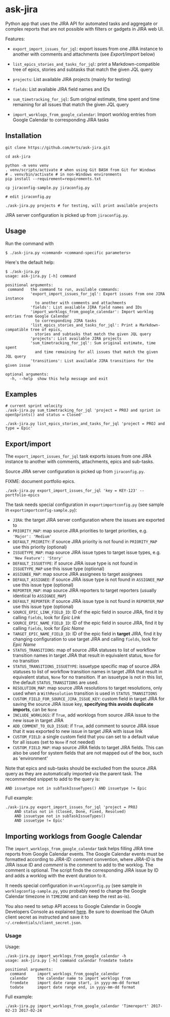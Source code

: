 # ask-jira

Python app that uses the JIRA API for automated tasks and aggregate or complex reports
that are not possible with filters or gadgets in JIRA web UI.

Features:

* `export_import_issues_for_jql`: export issues from one JIRA instance to
  another with comments and attachments (see *Export/import* below)

* `list_epics_stories_and_tasks_for_jql`: print a Markdown-compatible tree
  of epics, stories and subtasks that match the given JQL query

* `projects`: List available JIRA projects (mainly for testing)

* `fields`: List available JIRA field names and IDs

* `sum_timetracking_for_jql`: Sum original estimate, time spent and time
  remaining for all issues that match the given JQL query

* `import_worklogs_from_google_calendar`: Import worklog entries from Google
  Calendar to corresponding JIRA tasks

## Installation

    git clone https://github.com/mrts/ask-jira.git

    cd ask-jira

    python -m venv venv
    . venv/scripts/activate # when using Git BASH from Git for Windows
    # . venv/bin/activate # in non-Windows environments
    pip install --requirement=requirements.txt

    cp jiraconfig-sample.py jiraconfig.py

    # edit jiraconfig.py

    ./ask-jira.py projects # for testing, will print available projects

JIRA server configuration is picked up from `jiraconfig.py`.

## Usage

Run the command with

    $ ./ask-jira.py <command> <command-specific parameters>

Here's the default help:

    $ ./ask-jira.py
    usage: ask-jira.py [-h] command

    positional arguments:
     command   the command to run, available commands:
               'export_import_issues_for_jql': Export issues from one JIRA instance
                 to another with comments and attachments
               'fields': List available JIRA field names and IDs
               'import_worklogs_from_google_calendar': Import worklog entries from Google Calendar
                 to corresponding JIRA tasks
               'list_epics_stories_and_tasks_for_jql': Print a Markdown-compatible tree of epics,
                 stories and subtasks that match the given JQL query
               'projects': List available JIRA projects
               'sum_timetracking_for_jql': Sum original estimate, time spent
                 and time remaining for all issues that match the given JQL query
               'transitions': List available JIRA transitions for the given issue

    optional arguments:
      -h, --help  show this help message and exit

## Examples

    # current sprint velocity
    ./ask-jira.py sum_timetracking_for_jql 'project = PROJ and sprint in openSprints() and status = Closed'

    ./ask-jira.py list_epics_stories_and_tasks_for_jql 'project = PROJ and type = Epic'

## Export/import

The `export_import_issues_for_jql` task exports issues from one JIRA instance
to another with comments, attachments, epics and sub-tasks.

Source JIRA server configuration is picked up from `jiraconfig.py`.

FIXME: document portfolio epics.

    ./ask-jira.py export_import_issues_for_jql 'key = KEY-123' --portfolio-epics

The task needs special configuration in `exportimportconfig.py` (see sample in
`exportimportconfig-sample.py`):

* `JIRA`: the target JIRA server configuration where the issues are exported to
* `PRIORITY_MAP`: map source JIRA priorities to target priorities, e.g. `'Major': 'Medium'`
* `DEFAULT_PRIORITY`: if source JIRA priority is not found in `PRIORITY_MAP` use this priority (optional)
* `ISSUETYPE_MAP`: map source JIRA issue types to target issue types,  e.g. `'New Feature': 'Story'`
* `DEFAULT_ISSUETYPE`: if source JIRA issue type is not found in `ISSUETYPE_MAP` use this issue type (optional)
* `ASSIGNEE_MAP`: map source JIRA assignees to target assignees
* `DEFAULT_ASSIGNEE`: if source JIRA issue type is not found in `ASSIGNEE_MAP` use this issue type (optional)
* `REPORTER_MAP`: map source JIRA reporters to target reporters (usually identical to `ASSIGNEE_MAP`)
* `DEFAULT_REPORTER`: if source JIRA issue type is not found in `REPORTER_MAP` use this issue type (optional)
* `SOURCE_EPIC_LINK_FIELD_ID`: ID of the epic field in source JIRA, find it by calling `fields`, look for *Epic Link*
* `SOURCE_EPIC_NAME_FIELD_ID`: ID of the epic field in source JIRA, find it by calling `fields`, look for *Epic Name*
* `TARGET_EPIC_NAME_FIELD_ID`: ID of the epic field in **target** JIRA, find it by changing configuration to use target JIRA and calling `fields`, look for *Epic Name*
* `STATUS_TRANSITIONS`: map of source JIRA statuses to list of workflow transition names in target JIRA that result in equivalent status, `None` for no transition
* `STATUS_TRANSITIONS_ISSUETYPE`: issuetype specific map of source JIRA statuses to list of workflow transition names in target JIRA that result in equivalent status, `None` for no transition. If an issuetype is not in this list, the default `STATUS_TRANSITIONS` are used.
* `RESOLUTION_MAP`: map source JIRA resolutions to target resolutions, only used when a `WithResolution` transition is used in `STATUS_TRANSITIONS`
* `CUSTOM_FIELD_FOR_SOURCE_JIRA_ISSUE_KEY`: custom field in target JIRA for saving the source JIRA issue key, **specifying this avoids duplicate imports**, can be `None`
* `INCLUDE_WORKLOGS`: if `True`, add worklogs from source JIRA issue to the new issue in target JIRA
* `ADD_COMMENT_TO_OLD_ISSUE`: if `True`, add comment to source JIRA issue that it was exported to new issue in target JIRA with issue link
* `CUSTOM_FIELD`: a single custom field that you can set to a default value for all issues (set to `None` if not needed)
* `CUSTOM_FIELD_MAP`: map source JIRA fields to target JIRA fields. This can also be used for system fields that are not mapped out of the box, such as 'environment'

Note that epics and sub-tasks should be excluded from the source JIRA query as
they are automatically imported via the parent task. The recommended
snippet to add to the query is:

    AND issuetype not in subTaskIssueTypes() AND issuetype != Epic

Full example:

    ./ask-jira.py export_import_issues_for_jql 'project = PROJ
        AND status not in (Closed, Done, Fixed, Resolved)
        AND issuetype not in subTaskIssueTypes()
        AND issuetype != Epic'

## Importing worklogs from Google Calendar

The `import_worklogs_from_google_calendar` task helps filling JIRA time reports
from Google Calendar events. The Google Calendar events must be formatted
according to *JIRA-ID: comment* convention, where *JIRA-ID* is the JIRA issue
ID and *comment* is the comment to add to the worklog. The comment is optional.
The script finds the corresponding JIRA issue by ID and adds a worklog with the
event duration to it.

It needs special configuration in `worklogconfig.py` (see sample in
`worklogconfig-sample.py`, you probably need to change the Google Calendar
timezone in `TIMEZONE` and can keep the rest as-is).

You also need to setup API access to Google Calendar in Google Developers
Console as explained [here](https://developers.google.com/google-apps/calendar/quickstart/python#step_1_turn_on_the_api_name).
Be sure to download the OAuth client secret as instructed and save it to
`~/.credentials/client_secret.json`.

### Usage

Usage:

    ./ask-jira.py import_worklogs_from_google_calendar -h
    usage: ask-jira.py [-h] command calendar fromdate todate

    positional arguments:
      command     import_worklogs_from_google_calendar
      calendar    the calendar name to import worklogs from
      fromdate    import date range start, in yyyy-mm-dd format
      todate      import date range end, in yyyy-mm-dd format

Full example:

    ./ask-jira.py import_worklogs_from_google_calendar 'Timereport' 2017-02-23 2017-02-24
